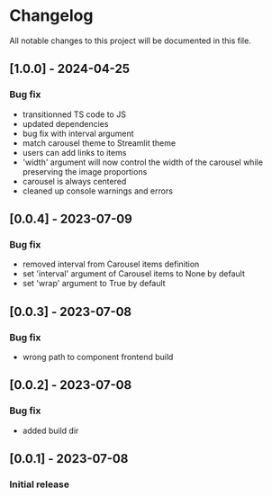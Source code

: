 # Changelog
All notable changes to this project will be documented in this file.

## [1.0.0] - 2024-04-25
### Bug fix
- transitionned TS code to JS
- updated dependencies
- bug fix with interval argument
- match carousel theme to Streamlit theme
- users can add links to items
- 'width' argument will now control the width of the carousel while preserving the image proportions
- carousel is always centered
- cleaned up console warnings and errors


## [0.0.4] - 2023-07-09
### Bug fix
- removed interval from Carousel items definition
- set 'interval' argument of Carousel items to None by  default
- set 'wrap' argument to True by default

## [0.0.3] - 2023-07-08
### Bug fix
- wrong path to component frontend build

## [0.0.2] - 2023-07-08
### Bug fix
- added build dir

## [0.0.1] - 2023-07-08
### Initial release